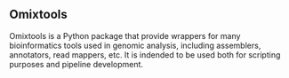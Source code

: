 ## Omixtools

Omixtools is a Python package that provide wrappers for many bioinformatics tools used in genomic analysis,
including assemblers, annotators, read mappers, etc. It is indended to be used both for scripting purposes and 
pipeline development.
